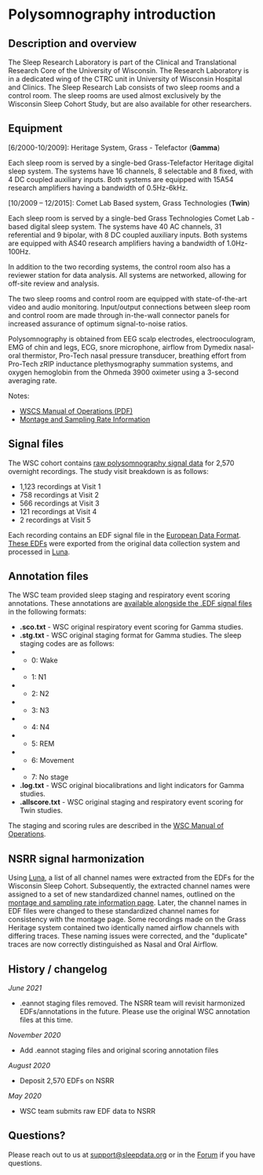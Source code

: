 # Polysomnography introduction

## Description and overview

The Sleep Research Laboratory is part of the Clinical and Translational Research Core of the University of Wisconsin.  The Research Laboratory is in a dedicated wing of the CTRC unit in University of Wisconsin Hospital and Clinics. The Sleep Research Lab consists of two sleep rooms and a control room. The sleep rooms are used almost exclusively by the Wisconsin Sleep Cohort Study, but are also available for other researchers.

## Equipment

[6/2000-10/2009]: Heritage System, Grass - Telefactor (**Gamma**)

Each sleep room is served by a single-bed Grass-Telefactor Heritage digital sleep system. The systems have 16 channels, 8 selectable and 8 fixed, with 4 DC coupled auxiliary inputs.  Both systems are equipped with 15A54 research amplifiers having a bandwidth of 0.5Hz-6kHz.

[10/2009 – 12/2015]: Comet Lab Based system, Grass Technologies (**Twin**)

Each sleep room is served by a single-bed Grass Technologies Comet Lab - based digital sleep system. The systems have 40 AC channels, 31 referential and 9 bipolar, with 8 DC coupled auxiliary inputs.  Both systems are equipped with AS40 research amplifiers having a bandwidth of 1.0Hz-100Hz.

In addition to the two recording systems, the control room also has a reviewer station for data analysis.  All systems are networked, allowing for off-site review and analysis.

The two sleep rooms and control room are equipped with state-of-the-art video and audio monitoring. Input/output connections between sleep room and control room are made through in-the-wall connector panels for increased assurance of optimum signal-to-noise ratios.

Polysomnography is obtained from EEG scalp electrodes, electrooculogram, EMG of chin and legs, ECG, snore microphone, airflow from Dymedix nasal-oral thermistor, Pro-Tech nasal pressure transducer, breathing effort from Pro-Tech zRIP inductance plethysmography summation systems, and oxygen hemoglobin from the Ohmeda 3900 oximeter using a 3-second averaging rate.

Notes:
- [WSCS Manual of Operations (PDF)](:files_path:/documentation/WSCS_Manual_of_Operations.pdf)
- [Montage and Sampling Rate Information](:pages_path:/montage-and-sampling-rate-information.md)

## Signal files

The WSC cohort contains [raw polysomnography signal data](:files_path:/polysomnography) for 2,570 overnight recordings. The study visit breakdown is as follows:

- 1,123 recordings at Visit 1
- 758 recordings at Visit 2
- 566 recordings at Visit 3
- 121 recordings at Visit 4
- 2 recordings at Visit 5

Each recording contains an EDF signal file in the [European Data Format](http://www.edfplus.info/). [These EDFs](:files_path:/polysomnography) were exported from the original data collection system and processed in [Luna](http://zzz.bwh.harvard.edu/luna/).

## Annotation files

The WSC team provided sleep staging and respiratory event scoring annotations. These annotations are [available alongside the .EDF signal files](:files_path:/polysomnography) in the following formats:

- **.sco.txt** - WSC original respiratory event scoring for Gamma studies.
- **.stg.txt** - WSC original staging format for Gamma studies. The sleep staging codes are as follows:
- - 0: Wake
- - 1: N1
- - 2: N2
- - 3: N3
- - 4: N4
- - 5: REM
- - 6: Movement
- - 7: No stage
- **.log.txt** - WSC original biocalibrations and light indicators for Gamma studies.
- **.allscore.txt** - WSC original staging and respiratory event scoring for Twin studies.

The staging and scoring rules are described in the [WSC Manual of Operations](:files_path:/documentation/WSCS_Manual_of_Operations.pdf).

## NSRR signal harmonization

Using [Luna](http://zzz.bwh.harvard.edu/luna/), a list of all channel names were extracted from the EDFs for the Wisconsin Sleep Cohort. Subsequently, the extracted channel names were assigned to a set of new standardized channel names, outlined on the [montage and sampling rate information page](:pages_path:/montage-and-sampling-rate-information.md). Later, the channel names in EDF files were changed to these standardized channel names for consistency with the montage page. Some recordings made on the Grass Heritage system contained two identically named airflow channels with differing traces. These naming issues were corrected, and the "duplicate" traces are now correctly distinguished as Nasal and Oral Airflow.

## History / changelog

*June 2021*
- .eannot staging files removed. The NSRR team will revisit harmonized EDFs/annotations in the future. Please use the original WSC annotation files at this time.

*November 2020*
- Add .eannot staging files and original scoring annotation files

*August 2020*
- Deposit 2,570 EDFs on NSRR

*May 2020*
- WSC team submits raw EDF data to NSRR

## Questions?

Please reach out to us at support@sleepdata.org or in the [Forum](https://sleepdata.org/forum) if you have questions.
